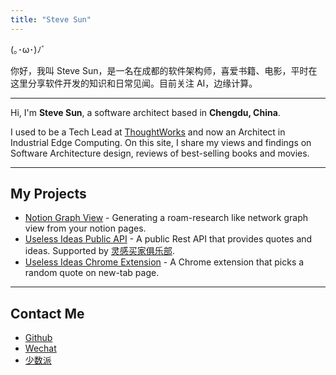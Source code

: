 ```yaml
---
title: "Steve Sun"
---
```


(｡･ω･)ﾉﾞ

你好，我叫 Steve Sun，是一名在成都的软件架构师，喜爱书籍、电影，平时在这里分享软件开发的知识和日常见闻。目前关注 AI，边缘计算。

---

Hi, I'm **Steve Sun**, a software architect based in **Chengdu, China**.

I used to be a Tech Lead at [ThoughtWorks](https://www.thoughtworks.com/) and now an Architect in Industrial Edge Computing. On this site, I share my views and findings on Software Architecture design, reviews of best-selling books and movies.

---

## My Projects

- [Notion Graph View](https://github.com/stevedsun/notion-graph-view) - Generating a roam-research like network graph view from your notion pages.
- [Useless Ideas Public API](https://q24.io/useless) - A public Rest API that provides quotes and ideas. Supported by [灵感买家俱乐部](https://club.q24.io/).
- [Useless Ideas Chrome Extension](https://github.com/stevedsun/useless-idea-chrome-extension) - A Chrome extension that picks a random quote on new-tab page.

---

## Contact Me

- [Github](https://github.com/stevedsun)
- [Wechat](https://mp.weixin.qq.com/s/zSNl-n4B9l9wyZYGVcnVJw)
- [少数派](https://sspai.com/u/radiowave/overview)
